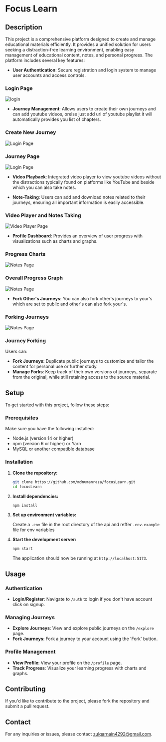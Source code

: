 # Focus Learn

## Description

This project is a comprehensive platform designed to create and  manage educational materials efficiently. It provides a unified solution for users seeking a distraction-free learning environment, enabling easy management of educational content, notes, and personal progress. The platform includes several key features:

- **User Authentication**: Secure registration and login system to manage user accounts and access controls.

### Login Page
![login](https://github.com/user-attachments/assets/63996968-5263-4c0e-97a7-8da65b994028)


- **Journey Management**: Allows users to create their own journeys and can add youtube videos, orelse just add url of youtube playlist it will automatically provides you list of chapters.
### Create New Journey
![Login Page](screenshots/addjourney.png)

### Journey Page
![Login Page](screenshots/journey.png)



- **Video Playback**: Integrated video player to view youtube videos without the distractions typically found on platforms like YouTube and beside which you can also take notes.

- **Note-Taking**: Users can add and download notes related to their journeys, ensuring all important information is easily accessible.
### Video Player and Notes Taking
![Video Player Page](screenshots/videoplayer.png)




- **Profile Dashboard**: Provides an overview of user progress with visualizations such as charts and graphs.

### Progress Charts
![Notes Page](screenshots/progress1.png)

### Overall Progress Graph
![Notes Page](screenshots/progress2.png)

- **Fork Other's Journeys**: You can also fork other's journeys to your's which are set to public and other's can also fork your's.


### Forking Journeys
![Notes Page](screenshots/explore.png)




### Journey Forking

Users can:

- **Fork Journeys**: Duplicate public journeys to customize and tailor the content for personal use or further study.
- **Manage Forks**: Keep track of their own versions of journeys, separate from the original, while still retaining access to the source material.

## Setup

To get started with this project, follow these steps:

### Prerequisites

Make sure you have the following installed:

- Node.js (version 14 or higher)
- npm (version 6 or higher) or Yarn
- MySQL or another compatible database

### Installation

1. **Clone the repository:**

    ```bash
    git clone https://github.com/mdnumanraza/focusLearn.git
    cd focusLearn
    ```

2. **Install dependencies:**

    ```bash
    npm install
    ```

3. **Set up environment variables:**

    Create a `.env` file in the root directory of the api and reffer `.env.example` file for env variables

4. **Start the development server:**

    ```bash
    npm start
    ```

    The application should now be running at `http://localhost:5173`.

## Usage

### Authentication

- **Login/Register**: Navigate to `/auth` to login if you don't have account click on signup.

### Managing Journeys

- **Explore Journeys**: View and explore public journeys on the `/explore` page.
- **Fork Journeys**: Fork a journey to your account using the 'Fork' button.


### Profile Management

- **View Profile**: View your profile on the `/profile` page.
- **Track Progress**: Visualize your learning progress with charts and graphs.

## Contributing

If you'd like to contribute to the project, please fork the repository and submit a pull request.


## Contact

For any inquiries or issues, please contact [zulqarnain4292@gmail.com](mailto:zulqarnain4292@gmail.com).
